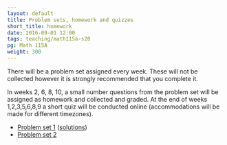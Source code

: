 ```yaml
---
layout: default
title: Problem sets, homework and quizzes
short_title: homework
date: 2016-09-01 12:00
tags: teaching/math115a-s20
pg: Math 115A
weight: 300
---
```


There will be a problem set assigned every week. These will not be collected however it is strongly recommended that you complete it.

In weeks 2, 6, 8, 10, a small number questions from the problem set will be assigned as homework and collected and graded. At the end of weeks 1,2,3,5,6,8,9 a short quiz will be conducted online (accommodations will be made for different timezones).


- [Problem set 1][ps1] ([solutions][ps1s])
- [Problem set 2][ps2] <!-- ([solutions][ps2s])  -->
<!-- - [Problem set 3][ps3] <\!-- ([solutions][ps3s]) -\-> -->
<!-- - [Problem set 4][ps4] <\!-- ([solutions][ps4s])  -\-> -->
<!-- - [Problem set 5][ps5] <\!-- ([solutions][ps5s]) -\-> -->
<!-- - [Problem set 6][ps6] <\!-- ([solutions][ps6s])  -\-> -->
<!-- - [Problem set 7][ps7] <\!-- ([solutions][ps7s]) -\-> -->
<!-- - [Problem set 8][ps8] <\!-- ([solutions][ps8s])  -\-> -->
<!-- - [Problem set 9][ps9] <\!-- ([solutions][ps9s])  -\-> -->
<!-- - [Problem set 10][ps10] <\!-- ([solutions][ps10s]) -\-> -->

[ps1]: ps/ps1.pdf
[ps2]: ps/ps2.pdf
[ps3]: ps/ps3.pdf
[ps4]: ps/ps4.pdf
[ps5]: ps/ps5.pdf
[ps6]: ps/ps6.pdf
[ps7]: ps/ps7.pdf
[ps8]: ps/ps8.pdf
[ps9]: ps/ps9.pdf
[ps10]: ps/ps10.pdf

[ps1s]: ps/ps1-solutions.pdf
[ps2s]: ps/ps2-solutions.pdf
[ps3s]: ps/ps3-solutions.pdf
[ps4s]: ps/ps4-solutions.pdf
[ps5s]: ps/ps5-solutions.pdf
[ps6s]: ps/ps6-solutions.pdf
[ps7s]: ps/ps7-solutions.pdf
[ps8s]: ps/ps8-solutions.pdf
[ps9s]: ps/ps9-solutions.pdf
[ps10s]: ps/ps10-solutions.pdf
